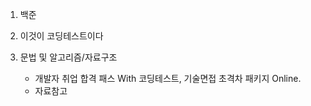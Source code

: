 1. 백준

2. 이것이 코딩테스트이다

3. 문법 및 알고리즘/자료구조
   * 개발자 취업 합격 패스 With 코딩테스트, 기술면접 초격차 패키지 Online.
   * 자료참고
